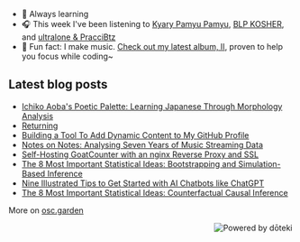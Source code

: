 - 🌱 Always learning
- 🎧 This week I've been listening to <!-- lastfm start -->[Kyary Pamyu Pamyu](https://www.last.fm/music/Kyary+Pamyu+Pamyu), [BLP KOSHER](https://www.last.fm/music/BLP+KOSHER), and [ultralone & PracciBtz](https://www.last.fm/music/ultralone+&+PracciBtz)<!-- lastfm end -->
- 🎹 Fun fact: I make music. [Check out my latest album, II](https://oskerwyld.com/II), proven to help you focus while coding~

<!-- blog start -->
## Latest blog posts

- [Ichiko Aoba's Poetic Palette: Learning Japanese Through Morphology Analysis](https://osc.garden/blog/ichiko-aoba-lyrics-japanese-morphology/)
- [Returning](https://osc.garden/blog/nostalgia/)
- [Building a Tool To Add Dynamic Content to My GitHub Profile](https://osc.garden/blog/doteki-building-a-dynamic-github-profile/)
- [Notes on Notes: Analysing Seven Years of Music Streaming Data](https://osc.garden/blog/data-analysis-music-streaming/)
- [Self-Hosting GoatCounter with an nginx Reverse Proxy and SSL](https://osc.garden/blog/self-hosting-goatcounter/)
- [The 8 Most Important Statistical Ideas: Bootstrapping and Simulation-Based Inference](https://osc.garden/blog/bootstrapping-and-simulation-based-inference/)
- [Nine Illustrated Tips to Get Started with AI Chatbots like ChatGPT](https://osc.garden/blog/beginners-guide-to-ai-chatbots/)
- [The 8 Most Important Statistical Ideas: Counterfactual Causal Inference](https://osc.garden/blog/counterfactual-causal-inference/)

More on [osc.garden](https://osc.garden)
<!-- blog end -->

<a href="https://doteki.org"><img src="https://img.shields.io/badge/powered_by-d%C5%8Dteki-0?style=flat-square&labelColor=202b2d&color=5E936C" align="right" alt="Powered by dōteki"></a>
